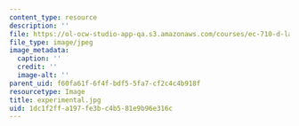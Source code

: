 ```yaml
---
content_type: resource
description: ''
file: https://ol-ocw-studio-app-qa.s3.amazonaws.com/courses/ec-710-d-lab-medical-technologies-for-the-developing-world-spring-2010/1dc1f2ffa197fe3bc4b581e9b96e316c_experimental.jpg
file_type: image/jpeg
image_metadata:
  caption: ''
  credit: ''
  image-alt: ''
parent_uid: f60fa61f-6f4f-bdf5-5fa7-cf2c4c4b918f
resourcetype: Image
title: experimental.jpg
uid: 1dc1f2ff-a197-fe3b-c4b5-81e9b96e316c
---
```

